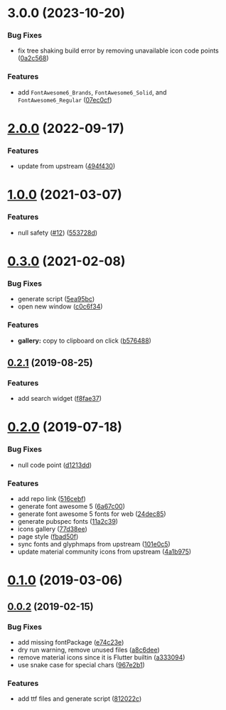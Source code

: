 # 3.0.0 (2023-10-20)

### Bug Fixes

- fix tree shaking build error by removing unavailable icon code points ([0a2c568](https://github.com/victoreronmosele/flutter-vector-icons/commit/0a2c568dde91e2b60f715b55bda0a364eaa7cfe8))

### Features

- add `FontAwesome6_Brands`, `FontAwesome6_Solid`, and `FontAwesome6_Regular` ([07ec0cf](https://github.com/victoreronmosele/flutter-vector-icons/commit/07ec0cfa795d7fb0f92ae2ce2937e0dddb7b45ca))

# [2.0.0](https://github.com/pd4d10/flutter-vector-icons/compare/v1.0.0...v2.0.0) (2022-09-17)

### Features

- update from upstream ([494f430](https://github.com/pd4d10/flutter-vector-icons/commit/494f430ec4c3dfc6c808f4c5f8f0c750b3f20b57))

# [1.0.0](https://github.com/pd4d10/flutter-vector-icons/compare/v0.3.0...v1.0.0) (2021-03-07)

### Features

- null safety ([#12](https://github.com/pd4d10/flutter-vector-icons/issues/12)) ([553728d](https://github.com/pd4d10/flutter-vector-icons/commit/553728d1e5f4cd3e2f7a2d8fc95fd1257dbac6bc))

# [0.3.0](https://github.com/pd4d10/flutter-vector-icons/compare/v0.2.1...v0.3.0) (2021-02-08)

### Bug Fixes

- generate script ([5ea95bc](https://github.com/pd4d10/flutter-vector-icons/commit/5ea95bc3f5a0b3ab83ad19fc8860418429733a22))
- open new window ([c0c6f34](https://github.com/pd4d10/flutter-vector-icons/commit/c0c6f34e26cd70bc0b1c91a7ab5050278561b373))

### Features

- **gallery:** copy to clipboard on click ([b576488](https://github.com/pd4d10/flutter-vector-icons/commit/b576488a47a2bd3db3c8a7c12691fab47c7b6224))

## [0.2.1](https://github.com/pd4d10/flutter-vector-icons/compare/v0.2.0...v0.2.1) (2019-08-25)

### Features

- add search widget ([f8fae37](https://github.com/pd4d10/flutter-vector-icons/commit/f8fae37da3e6ea0c54fc5f09c1235cbd87dab278))

# [0.2.0](https://github.com/pd4d10/flutter-vector-icons/compare/v0.1.0...v0.2.0) (2019-07-18)

### Bug Fixes

- null code point ([d1213dd](https://github.com/pd4d10/flutter-vector-icons/commit/d1213dd7148531a0c39f522994c1402450627807))

### Features

- add repo link ([516cebf](https://github.com/pd4d10/flutter-vector-icons/commit/516cebffab67bf51f4d7684e8d5e5900db6acf3f))
- generate font awesome 5 ([6a67c00](https://github.com/pd4d10/flutter-vector-icons/commit/6a67c0052ac691a5a99d60526cdc3c573a12bb1e))
- generate font awesome 5 fonts for web ([24dec85](https://github.com/pd4d10/flutter-vector-icons/commit/24dec8547d573ef44970c878aac9c65762a900f8))
- generate pubspec fonts ([11a2c39](https://github.com/pd4d10/flutter-vector-icons/commit/11a2c39dbeb7e801d381410f2022a1ff0ff6ea38))
- icons gallery ([77d38ee](https://github.com/pd4d10/flutter-vector-icons/commit/77d38eea5207a454daccf448da5445ce217da645))
- page style ([fbad50f](https://github.com/pd4d10/flutter-vector-icons/commit/fbad50f3b9cb4ff2e2b1504c6805db06e53b467d))
- sync fonts and glyphmaps from upstream ([101e0c5](https://github.com/pd4d10/flutter-vector-icons/commit/101e0c53950416033456be3966890809dbc6f8d5))
- update material community icons from upstream ([4a1b975](https://github.com/pd4d10/flutter-vector-icons/commit/4a1b9752d3b07b60efc94505353e274d45d5f5f0))

# [0.1.0](https://github.com/pd4d10/flutter-vector-icons/compare/v0.0.2...v0.1.0) (2019-03-06)

## [0.0.2](https://github.com/pd4d10/flutter-vector-icons/compare/812022c986f87a16601f2a7fbabe2b6bf9c73745...v0.0.2) (2019-02-15)

### Bug Fixes

- add missing fontPackage ([e74c23e](https://github.com/pd4d10/flutter-vector-icons/commit/e74c23e4ad72c5244573d70a4b631d1a1719729f))
- dry run warning, remove unused files ([a8c6dee](https://github.com/pd4d10/flutter-vector-icons/commit/a8c6deededf1c1564fb0cc5a6c8f47114c983336))
- remove material icons since it is Flutter builtin ([a333094](https://github.com/pd4d10/flutter-vector-icons/commit/a3330943a45fe9b4b44796ac639bb2ae58be5721))
- use snake case for special chars ([967e2b1](https://github.com/pd4d10/flutter-vector-icons/commit/967e2b1f103bf13038213464faac7b93374848d7))

### Features

- add ttf files and generate script ([812022c](https://github.com/pd4d10/flutter-vector-icons/commit/812022c986f87a16601f2a7fbabe2b6bf9c73745))
